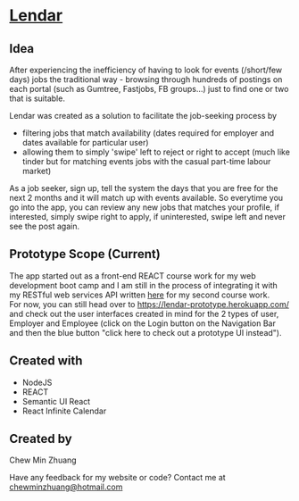 [Lendar](https://lendar-prototype.herokuapp.com/)
 ======
  Idea
 -
 After experiencing the inefficiency of having to look for events (/short/few days) jobs the traditional way - browsing through hundreds of postings on each portal (such as Gumtree, Fastjobs, FB groups...) just to find one or two that is suitable.

 Lendar was created as a solution to facilitate the job-seeking process by 
 * filtering jobs that match availability (dates required for employer and dates available for particular user)
 * allowing them to simply 'swipe' left to reject or right to accept (much like tinder but for matching events jobs with the casual part-time labour market)

As a job seeker, sign up, tell the system the days that you are free for the next 2 months and it will match up with events available. So everytime you go into the app, you can review any new jobs that matches your profile, if interested, simply swipe right to apply, if uninterested, swipe left and never see the post again. 


 Prototype Scope (Current)
 -
 The app started out as a front-end REACT course work for my web development boot camp and I am still in the process of integrating it with my RESTful web services API written [here](https://github.com/Qwetuo/project2-week7) for my second course work. \
 For now, you can still head over to https://lendar-prototype.herokuapp.com/ and check out the user interfaces created in mind for the 2 types of user, Employer and Employee (click on the Login button on the Navigation Bar and then the blue button "click here to check out a prototype UI instead").

 Created with
 -
 * NodeJS
 * REACT
 * Semantic UI React
 * React Infinite Calendar

Created by
 -
 Chew Min Zhuang 

 Have any feedback for my website or code?
 Contact me at chewminzhuang@hotmail.com 
